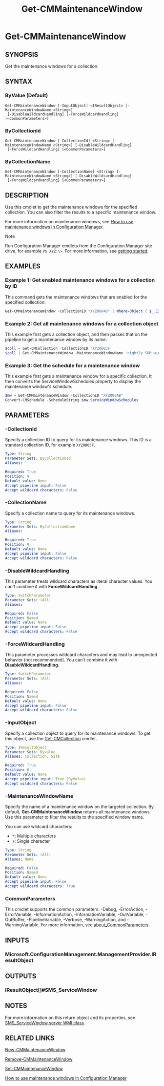 ﻿---
description: Get the maintenance windows for a collection.
external help file: AdminUI.PS.dll-Help.xml
Module Name: ConfigurationManager
ms.date: 06/16/2021
schema: 2.0.0
title: Get-CMMaintenanceWindow
---

# Get-CMMaintenanceWindow

## SYNOPSIS

Get the maintenance windows for a collection.

## SYNTAX

### ByValue (Default)
```
Get-CMMaintenanceWindow [-InputObject] <IResultObject> [-MaintenanceWindowName <String>]
 [-DisableWildcardHandling] [-ForceWildcardHandling] [<CommonParameters>]
```

### ByCollectionId
```
Get-CMMaintenanceWindow [-CollectionId] <String> [-MaintenanceWindowName <String>] [-DisableWildcardHandling]
 [-ForceWildcardHandling] [<CommonParameters>]
```

### ByCollectionName
```
Get-CMMaintenanceWindow [-CollectionName] <String> [-MaintenanceWindowName <String>] [-DisableWildcardHandling]
 [-ForceWildcardHandling] [<CommonParameters>]
```

## DESCRIPTION

Use this cmdlet to get the maintenance windows for the specified collection. You can also filter the results to a specific maintenance window.

For more information on maintenance windows, see [How to use maintenance windows in Configuration Manager](/mem/configmgr/core/clients/manage/collections/use-maintenance-windows).

> [!NOTE]
> Run Configuration Manager cmdlets from the Configuration Manager site drive, for example `PS XYZ:\>`. For more information, see [getting started](/powershell/sccm/overview).

## EXAMPLES

### Example 1: Get enabled maintenance windows for a collection by ID

This command gets the maintenance windows that are enabled for the specified collection.

```powershell
Get-CMMaintenanceWindow -CollectionID "XYZ0004D" | Where-Object { $_.IsEnabled }
```

### Example 2: Get all maintenance windows for a collection object

This example first gets a collection object, and then passes that on the pipeline to get a maintenance window by its name.

```powershell
$coll = Get-CMCollection -CollectionID 'XYZ0003F'
$coll | Get-CMMaintenanceWindow -MaintenanceWindowName 'nightly SUM window'
```

### Example 3: Get the schedule for a maintenance window

This example first gets a maintenance window for a specific collection. It then converts the ServiceWindowSchedules property to display the maintenance window's schedule.

```powershell
$mw = Get-CMMaintenanceWindow -CollectionID "XYZ000AB"
Convert-CMSchedule -ScheduleString $mw.ServiceWindowSchedules
```

## PARAMETERS

### -CollectionId

Specify a collection ID to query for its maintenance windows. This ID is a standard collection ID, for example `XYZ0003F`.

```yaml
Type: String
Parameter Sets: ByCollectionId
Aliases:

Required: True
Position: 0
Default value: None
Accept pipeline input: False
Accept wildcard characters: False
```

### -CollectionName

Specify a collection name to query for its maintenance windows.

```yaml
Type: String
Parameter Sets: ByCollectionName
Aliases:

Required: True
Position: 0
Default value: None
Accept pipeline input: False
Accept wildcard characters: False
```

### -DisableWildcardHandling

This parameter treats wildcard characters as literal character values. You can't combine it with **ForceWildcardHandling**.

```yaml
Type: SwitchParameter
Parameter Sets: (All)
Aliases:

Required: False
Position: Named
Default value: None
Accept pipeline input: False
Accept wildcard characters: False
```

### -ForceWildcardHandling

This parameter processes wildcard characters and may lead to unexpected behavior (not recommended). You can't combine it with **DisableWildcardHandling**.

```yaml
Type: SwitchParameter
Parameter Sets: (All)
Aliases:

Required: False
Position: Named
Default value: None
Accept pipeline input: False
Accept wildcard characters: False
```

### -InputObject

Specify a collection object to query for its maintenance windows. To get this object, use the [Get-CMCollection](Get-CMCollection.md) cmdlet.

```yaml
Type: IResultObject
Parameter Sets: ByValue
Aliases: Collection, Site

Required: True
Position: 0
Default value: None
Accept pipeline input: True (ByValue)
Accept wildcard characters: False
```

### -MaintenanceWindowName

Specify the name of a maintenance window on the targeted collection. By default, **Get-CMMaintenanceWindow** returns all maintenance windows. Use this parameter to filter the results to the specified window name.

You can use wildcard characters:

- `*`: Multiple characters
- `?`: Single character

```yaml
Type: String
Parameter Sets: (All)
Aliases: Name

Required: False
Position: Named
Default value: None
Accept pipeline input: False
Accept wildcard characters: True
```

### CommonParameters
This cmdlet supports the common parameters: -Debug, -ErrorAction, -ErrorVariable, -InformationAction, -InformationVariable, -OutVariable, -OutBuffer, -PipelineVariable, -Verbose, -WarningAction, and -WarningVariable. For more information, see [about_CommonParameters](http://go.microsoft.com/fwlink/?LinkID=113216).

## INPUTS

### Microsoft.ConfigurationManagement.ManagementProvider.IResultObject
## OUTPUTS

### IResultObject[]#SMS_ServiceWindow
## NOTES

For more information on this return object and its properties, see [SMS_ServiceWindow server WMI class](/mem/configmgr/develop/reference/core/servers/configure/sms_servicewindow-server-wmi-class).

## RELATED LINKS

[New-CMMaintenanceWindow](New-CMMaintenanceWindow.md)

[Remove-CMMaintenanceWindow](Remove-CMMaintenanceWindow.md)

[Set-CMMaintenanceWindow](Set-CMMaintenanceWindow.md)

[How to use maintenance windows in Configuration Manager](/mem/configmgr/core/clients/manage/collections/use-maintenance-windows)
